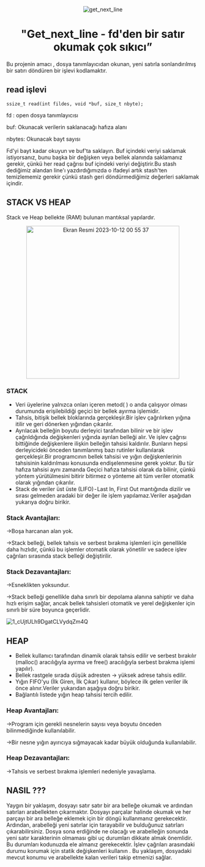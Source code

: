 <div align="center">

![get_next_line](https://github.com/beyzabektas/42Cursus/assets/91256847/cfdf0b0b-2039-4bde-8b5a-9b83eb103ae0)


# "Get_next_line - fd'den bir satır okumak çok sıkıcı”
</div>

Bu projenin amacı , dosya tanımlayıcıdan okunan, yeni satırla sonlandırılmış bir satırı döndüren bir işlevi kodlamaktır.

## read işlevi
```
ssize_t read(int fildes, void *buf, size_t nbyte);
```
fd : open dosya tanımlayıcısı

buf: Okunacak verilerin saklanacağı hafıza alanı

nbytes: Okunacak bayt sayısı

Fd'yi bayt kadar okuyun ve buf'ta saklayın.
Buf içindeki veriyi saklamak istiyorsanız, bunu başka bir değişken veya bellek alanında saklamanız gerekir, çünkü her read çağrısı buf içindeki veriyi değiştirir.Bu stash dediğimiz alandan line'ı yazdırdığımızda o ifadeyi artık stash'ten temizlememiz gerekir çünkü stash geri döndürmediğimiz değerleri saklamak içindir.

## STACK VS HEAP
Stack ve Heap bellekte (RAM) bulunan mantıksal yapılardır.

<div align="center">
<img width="400" alt="Ekran Resmi 2023-10-12 00 55 37" src="https://github.com/beyzabektas/42Cursus/assets/91256847/baf4b986-96a0-464b-8c44-a4e67beca1bb">
</div>


### STACK
- Veri üyelerine yalnızca onları içeren metod( ) o anda çalışıyor olması durumunda erişilebildiği geçici bir bellek ayırma işlemidir.
- Tahsis, bitişik bellek bloklarında gerçekleşir.Bir işlev çağrılırken yığına itilir ve geri dönerken yığından çıkarılır.
- Ayrılacak belleğin boyutu derleyici tarafından bilinir ve bir işlev çağrıldığında değişkenleri yığında ayrılan belleği alır. Ve işlev çağrısı bittiğinde değişkenlere ilişkin belleğin tahsisi kaldırılır. Bunların hepsi derleyicideki önceden tanımlanmış bazı rutinler kullanılarak gerçekleşir.Bir programcının bellek tahsisi ve yığın değişkenlerinin tahsisinin kaldırılması konusunda endişelenmesine gerek yoktur. Bu tür hafıza tahsisi aynı zamanda Geçici hafıza tahsisi olarak da bilinir, çünkü yöntem yürütülmesini bitirir bitirmez o yönteme ait tüm veriler otomatik olarak yığından çıkarılır.
- Stack de veriler üst üste (LIFO) - Last In, First Out mantığında dizilir ve sırası gelmeden aradaki bir değer ile işlem yapılamaz.Veriler aşağıdan yukarıya doğru birikir.

### Stack Avantajları:

->Boşa harcanan alan yok.

->Stack belleği, bellek tahsis ve serbest bırakma işlemleri için genellikle daha hızlıdır, çünkü bu işlemler otomatik olarak yönetilir ve sadece işlev çağrıları sırasında stack belleği değiştirilir.

### Stack Dezavantajları:

->Esneklikten yoksundur.

->Stack belleği genellikle daha sınırlı bir depolama alanına sahiptir ve daha hızlı erişim sağlar, ancak bellek tahsisleri otomatik ve yerel değişkenler için sınırlı bir süre boyunca geçerlidir.

![1_cUjtULh9DgatCLVydqZm4Q](https://github.com/beyzabektas/42Cursus/assets/91256847/02198dd3-bc58-42b2-9a3a-ac10e4d484f7)


## HEAP
- Bellek kullanıcı tarafından dinamik olarak tahsis edilir ve serbest bırakılır (malloc() aracılığıyla ayırma ve free() aracılığıyla serbest bırakma işlemi yapılır).
- Bellek rastgele sırada düşük adresten → yüksek adrese tahsis edilir.
- Yığın FIFO'yu (İlk Giren, İlk Çıkar) kullanır, böylece ilk gelen veriler ilk önce alınır.Veriler yukarıdan aşağıya doğru birikir.
- Bağlantılı listede yığın heap tahsisi tercih edilir.

  
### Heap Avantajları:

->Program için gerekli nesnelerin sayısı veya boyutu önceden bilinmediğinde kullanılabilir.

->Bir nesne yığın ayırıcıya sığmayacak kadar büyük olduğunda kullanılabilir.

### Heap Dezavantajları:

->Tahsis ve serbest bırakma işlemleri nedeniyle yavaşlama.


## NASIL ???
Yaygın bir yaklaşım, dosyayı satır satır bir ara belleğe okumak ve ardından satırları arabellekten çıkarmaktır.
Dosyayı parçalar halinde okumak ve her parçayı bir ara belleğe eklemek için bir döngü kullanmanız gerekecektir. Ardından, arabelleği yeni satırlar için tarayabilir ve bulduğunuz satırları çıkarabilirsiniz.
Dosya sona erdiğinde ne olacağı ve arabelleğin sonunda yeni satır karakterinin olmaması gibi uç durumları dikkate almak önemlidir. Bu durumları kodunuzda ele almanız gerekecektir.
İşlev çağrıları arasındaki durumu korumak için statik değişkenleri kullanın . Bu yaklaşım, dosyadaki mevcut konumu ve arabellekte kalan verileri takip etmenizi sağlar.


